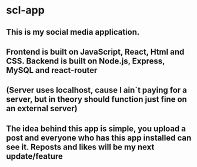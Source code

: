 # scl-app

This is my social media application. 
-----------------------------------
Frontend is built on JavaScript, React, Html and CSS.
Backend is built on Node.js, Express, MySQL and react-router
-
(Server uses localhost, cause I ain´t paying for a server, but in theory should function just fine on an external server)
-----------------------------------
The idea behind this app is simple, you upload a post and everyone
who has this app installed can see it.
Reposts and likes will be my next update/feature
-----------------------------------
